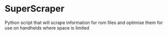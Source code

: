 # SuperScraper
Python script that will scrape information for rom files and optimise them for use on handhelds where space is limited

